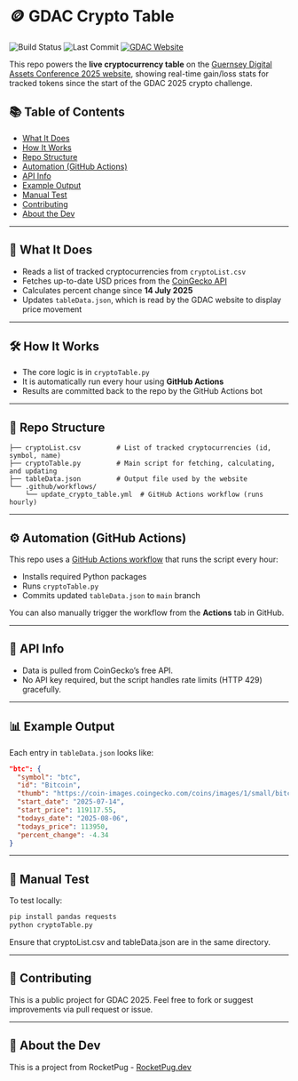 # 🪙 GDAC Crypto Table

![Build Status](https://github.com/ShaneM9/GDAC_cryptoTable/actions/workflows/update_crypto_table.yml/badge.svg)
![Last Commit](https://img.shields.io/github/last-commit/ShaneM9/GDAC_cryptoTable)
[![GDAC Website](https://img.shields.io/badge/Visit%20GDAC%20Site-Click%20Here-blue)](https://digitalconferenceguernsey.gg/crypto-game)

This repo powers the **live cryptocurrency table** on the [Guernsey Digital Assets Conference 2025 website](https://digitalconferenceguernsey.gg/crypto-game), showing real-time gain/loss stats for tracked tokens since the start of the GDAC 2025 crypto challenge.

## 📚 Table of Contents

- [What It Does](#-what-it-does)
- [How It Works](#-how-it-works)
- [Repo Structure](#-repo-structure)
- [Automation (GitHub Actions)](#-automation-github-actions)
- [API Info](#-api-info)
- [Example Output](#-example-output)
- [Manual Test](#-manual-test)
- [Contributing](#-contributing)
- [About the Dev](#-about-the-dev)

---

## 📌 What It Does

- Reads a list of tracked cryptocurrencies from `cryptoList.csv`
- Fetches up-to-date USD prices from the [CoinGecko API](https://www.coingecko.com/en/api)
- Calculates percent change since **14 July 2025**
- Updates `tableData.json`, which is read by the GDAC website to display price movement

---

## 🛠 How It Works

- The core logic is in `cryptoTable.py`
- It is automatically run every hour using **GitHub Actions**
- Results are committed back to the repo by the GitHub Actions bot

---

## 📁 Repo Structure

```.
├── cryptoList.csv         # List of tracked cryptocurrencies (id, symbol, name)
├── cryptoTable.py         # Main script for fetching, calculating, and updating
├── tableData.json         # Output file used by the website
└── .github/workflows/
    └── update_crypto_table.yml  # GitHub Actions workflow (runs hourly)
```

---

## ⚙️ Automation (GitHub Actions)

This repo uses a [GitHub Actions workflow](.github/workflows/update_crypto_table.yml) that runs the script every hour:

- Installs required Python packages
- Runs `cryptoTable.py`
- Commits updated `tableData.json` to `main` branch

You can also manually trigger the workflow from the **Actions** tab in GitHub.

---

## 🔐 API Info

- Data is pulled from CoinGecko’s free API.
- No API key required, but the script handles rate limits (HTTP 429) gracefully.

---

## 📊 Example Output

Each entry in `tableData.json` looks like:

```json
"btc": {
  "symbol": "btc",
  "id": "Bitcoin",
  "thumb": "https://coin-images.coingecko.com/coins/images/1/small/bitcoin.png",
  "start_date": "2025-07-14",
  "start_price": 119117.55,
  "todays_date": "2025-08-06",
  "todays_price": 113950,
  "percent_change": -4.34
}
```

---

## 🧪 Manual Test

To test locally:

```bash
pip install pandas requests
python cryptoTable.py
```

Ensure that cryptoList.csv and tableData.json are in the same directory.

---

## 🤝 Contributing

This is a public project for GDAC 2025. Feel free to fork or suggest improvements via pull request or issue.

---

## 🐶 About the Dev

This is a project from RocketPug - [RocketPug.dev](https://www.rocketpug.dev)
